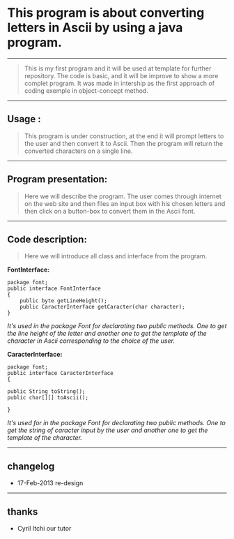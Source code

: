 # This program is about converting letters in Ascii by using a java program.
----
> This is my first program and it will be used at template for further repository. The code is basic, and it will be improve to show a more complet program. It was made in intership as the first approach of coding exemple in object-concept method.

----

## Usage :

> This program is under construction, at the end it will prompt letters to the user and then convert it to Ascii. Then the program will return the converted characters on a single line.

----

## Program presentation:
	
> Here we will describe the program. The user comes through internet on the web site and then files an input box with his chosen letters and then click on a button-box to convert them in the Ascii font.

----

## Code description:

>Here we will introduce all class and interface from the program.


**FontInterface:**


>

    package font;
    public interface FontInterface 
    {
	    public byte getLineHeight();
	    public CaracterInterface getCaracter(char character);	
    }

	
*It's used in the package Font for declarating two public methods. One to get the line height of the letter and another one to get the template of the character in Ascii corresponding to the choice of the user.*


**CaracterInterface:**


>

    package font;
    public interface CaracterInterface 
    {
	
	public String toString();
	public char[][] toAscii();

    }

	
*It's used for in the package Font for declarating two public methods. One to get the string of caracter input by the user and another one to get the template of the character.*





----
## changelog
* 17-Feb-2013 re-design

----
## thanks
 
* Cyril Itchi our tutor

